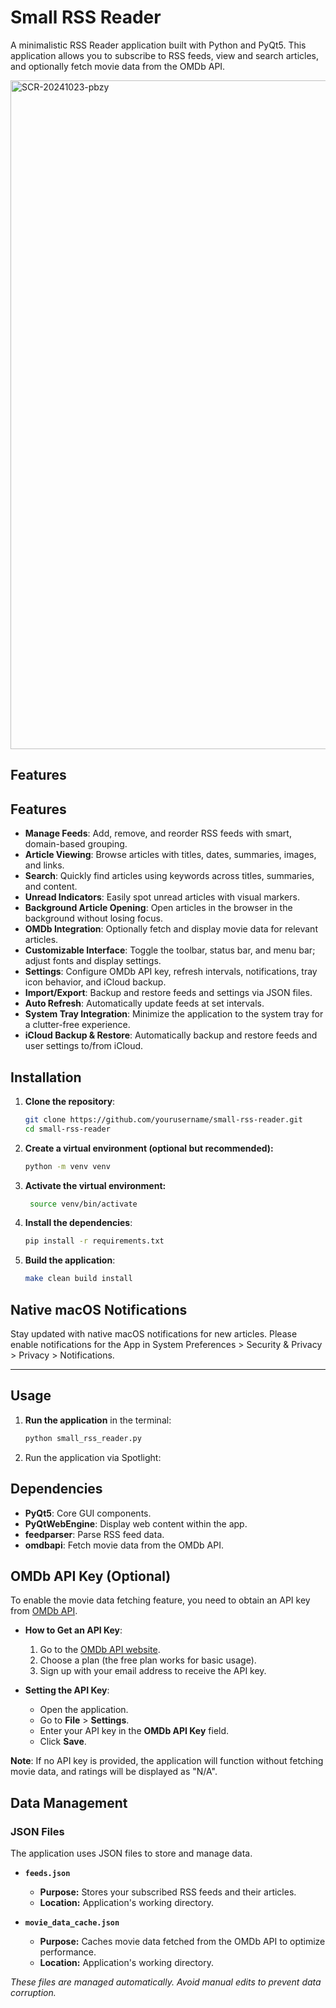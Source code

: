 # Small RSS Reader

A minimalistic RSS Reader application built with Python and PyQt5. This application allows you to subscribe to RSS feeds, view and search articles, and optionally fetch movie data from the OMDb API.

<img width="1070" alt="SCR-20241023-pbzy" src="https://github.com/user-attachments/assets/a994e306-210b-447f-8702-698779b9bc83">

## Features

## Features

- **Manage Feeds**: Add, remove, and reorder RSS feeds with smart, domain-based grouping.
- **Article Viewing**: Browse articles with titles, dates, summaries, images, and links.
- **Search**: Quickly find articles using keywords across titles, summaries, and content.
- **Unread Indicators**: Easily spot unread articles with visual markers.
- **Background Article Opening**: Open articles in the browser in the background without losing focus.
- **OMDb Integration**: Optionally fetch and display movie data for relevant articles.
- **Customizable Interface**: Toggle the toolbar, status bar, and menu bar; adjust fonts and display settings.
- **Settings**: Configure OMDb API key, refresh intervals, notifications, tray icon behavior, and iCloud backup.
- **Import/Export**: Backup and restore feeds and settings via JSON files.
- **Auto Refresh**: Automatically update feeds at set intervals.
- **System Tray Integration**: Minimize the application to the system tray for a clutter-free experience.
- **iCloud Backup & Restore**: Automatically backup and restore feeds and user settings to/from iCloud.

## Installation

1. **Clone the repository**:
   ```bash
   git clone https://github.com/yourusername/small-rss-reader.git
   cd small-rss-reader
2. **Create a virtual environment (optional but recommended):**
    ```bash 
    python -m venv venv
3. **Activate the virtual environment:**
   ```bash
    source venv/bin/activate
4. **Install the dependencies**:
   ```bash
   pip install -r requirements.txt
5. **Build the application**:
   ```bash
   make clean build install

## Native macOS Notifications
Stay updated with native macOS notifications for new articles.
Please enable notifications for the App in System Preferences > Security & Privacy > Privacy > Notifications.

---

## Usage

1. **Run the application** in the terminal:
   ```bash
   python small_rss_reader.py
2. Run the application via Spotlight:
   
## Dependencies

- **PyQt5**: Core GUI components.
- **PyQtWebEngine**: Display web content within the app.
- **feedparser**: Parse RSS feed data.
- **omdbapi**: Fetch movie data from the OMDb API.

## OMDb API Key (Optional)

To enable the movie data fetching feature, you need to obtain an API key from [OMDb API](http://www.omdbapi.com/apikey.aspx).

- **How to Get an API Key**:
  1. Go to the [OMDb API website](http://www.omdbapi.com/apikey.aspx).
  2. Choose a plan (the free plan works for basic usage).
  3. Sign up with your email address to receive the API key.

- **Setting the API Key**:
  - Open the application.
  - Go to **File** > **Settings**.
  - Enter your API key in the **OMDb API Key** field.
  - Click **Save**.

**Note**: If no API key is provided, the application will function without fetching movie data, and ratings will be displayed as "N/A".

## Data Management

### JSON Files

The application uses JSON files to store and manage data.

- **`feeds.json`**
  - **Purpose:** Stores your subscribed RSS feeds and their articles.
  - **Location:** Application's working directory.

- **`movie_data_cache.json`**
  - **Purpose:** Caches movie data fetched from the OMDb API to optimize performance.
  - **Location:** Application's working directory.

*These files are managed automatically. Avoid manual edits to prevent data corruption.*
